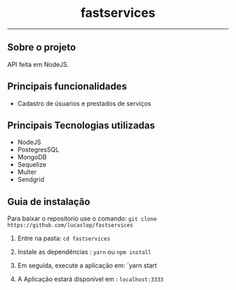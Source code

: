 <!--Cabeçalho-->
<h1 align="center">
 fastservices
</h1>

<hr/>

## Sobre o projeto
API feita em NodeJS.

## Principais funcionalidades
* Cadastro de úsuarios e prestados de serviços

## Principais Tecnologias utilizadas

* NodeJS
* PostegresSQL
* MongoDB
* Sequelize
* Multer
* Sendgrid

## Guia de instalação

Para baixar o repositorio use o comando: `git clone https://github.com/lucaslop/fastservices`

1. Entre na pasta: `cd fastservices`

2. Instale as dependências : `yarn` ou `npm install`

3. Em seguida, execute a aplicação em: `yarn  start

4. A Aplicação estará disponível em : `localhost:3333`
